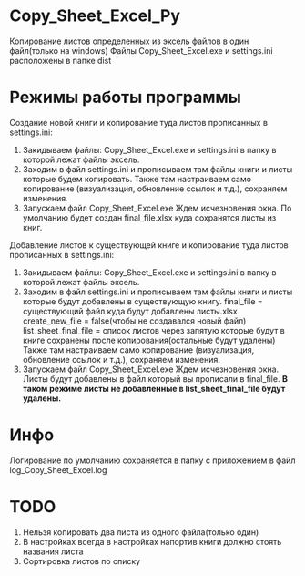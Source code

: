 # Copy_Sheet_Excel_Py

Копирование листов определенных из эксель файлов в один файл(только на windows)
Файлы Copy_Sheet_Excel.exe и settings.ini расположены в папке dist

# Режимы работы программы
Создание новой книги и копирование туда листов прописанных в settings.ini:

1. Закидываем файлы: Copy_Sheet_Excel.exe и settings.ini в папку в которой лежат файлы эксель.
2. Заходим в файл settings.ini и прописываем там файлы книги и листы которые будем копировать. Также там настраиваем
   само копирование (визуализация, обновление ссылок и т.д.), сохраняем изменения.
3. Запускаем файл Copy_Sheet_Excel.exe Ждем исчезновения окна. По умолчанию будет создан final_file.xlsx куда сохранятся
   листы из книг.

Добавление листов к существующей книге и копирование туда листов прописанных в settings.ini:

1. Закидываем файлы: Copy_Sheet_Excel.exe и settings.ini в папку в которой лежат файлы эксель.
2. Заходим в файл settings.ini и прописываем там файлы книги и листы которые будут добавлены в существующую книгу.
   final_file = существующий файл куда будут добавлены листы.xlsx create_new_file = false(чтобы не создавался новый
   файл)
   list_sheet_final_file = список листов через запятую которые будут в книге сохранены после копирования(остальные будут
   удалены)
   Также там настраиваем само копирование (визуализация, обновление ссылок и т.д.), сохраняем изменения.
3. Запускаем файл Copy_Sheet_Excel.exe Ждем исчезновения окна. Листы будут добавлены в файл который вы прописали в
   final_file. **В таком режиме листы не добавленные в list_sheet_final_file будут удалены.**

# Инфо

Логирование по умолчанию сохраняется в папку с приложением в файл log_Copy_Sheet_Excel.log

# TODO

1. Нельзя копировать два листа из одного файла(только один)
2. В настройках всегда в настройках напортив книги должно стоять названия листа
3. Сортировка листов по списку





